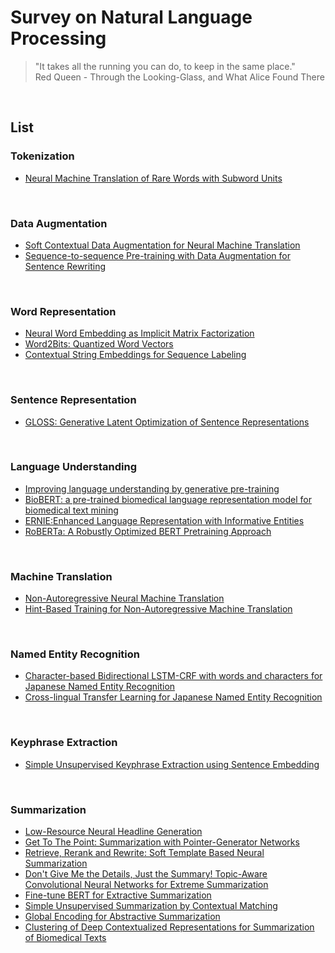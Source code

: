 # Survey on Natural Language Processing

> "It takes all the running you can do, to keep in the same place." <br>
> Red Queen - Through the Looking-Glass, and What Alice Found There
<br>

## List

### Tokenization
- [Neural Machine Translation of Rare Words with Subword Units](https://github.com/t080/survey-nlp/blob/master/docs/wordpiece.md)
<br>


### Data Augmentation
- [Soft Contextual Data Augmentation for Neural Machine Translation](https://github.com/t080/survey-nlp/blob/master/docs/Soft_Contextual_Data_Augmentation_for_Neural_Machine_Translation.md)
- [Sequence-to-sequence Pre-training with Data Augmentation for Sentence Rewriting](https://github.com/t080/survey-nlp/blob/master/docs/Sequence-to-sequence_Pre-training_with_Data_Augmentation_for_Sentence_Rewriting.md)
<br>


### Word Representation
- [Neural Word Embedding as Implicit Matrix Factorization](https://github.com/t080/survey-nlp/blob/master/docs/SPPMI-SVD.md)
- [Word2Bits: Quantized Word Vectors](https://github.com/t080/survey-nlp/blob/master/docs/word2bits.md)
- [Contextual String Embeddings for Sequence Labeling](https://github.com/t080/survey-nlp/blob/master/docs/Contextual_String_Embeddings.md)
<br>


### Sentence Representation
- [GLOSS: Generative Latent Optimization of Sentence Representations](https://github.com/t080/survey-nlp/blob/master/docs/GLOSS.md)
<br>


### Language Understanding
- [Improving language understanding by generative pre-training](https://github.com/t080/survey-nlp/blob/master/docs/GPT.md)
- [BioBERT: a pre-trained biomedical language representation model for biomedical text mining](https://github.com/t080/survey-nlp/blob/master/docs/BioBERT.md)
- [ERNIE:Enhanced Language Representation with Informative Entities](https://github.com/t080/survey-nlp/blob/master/docs/ERNIE.md)
- [RoBERTa: A Robustly Optimized BERT Pretraining Approach](https://github.com/t080/survey-nlp/blob/master/docs/RoBERTa.md)
<br>


### Machine Translation
- [Non-Autoregressive Neural Machine Translation](https://github.com/t080/survey-nlp/blob/master/docs/NAT.md)
- [Hint-Based Training for Non-Autoregressive Machine Translation](https://github.com/t080/survey-nlp/blob/master/docs/Hint-Based_Training_for_Non-Autoregressive_Machine_Translation.md)
<br>


### Named Entity Recognition
- [Character-based Bidirectional LSTM-CRF with words and characters for Japanese Named Entity Recognition](https://github.com/t080/survey-nlp/blob/master/docs/char-bilstm-crf.md)
- [Cross-lingual Transfer Learning for Japanese Named Entity Recognition](https://github.com/t080/survey-nlp/blob/master/docs/Cross-lingual_Transfer_Learning_for_Japanese_Named_Entity_Recognition.md)
<br>


### Keyphrase Extraction
- [Simple Unsupervised Keyphrase Extraction using Sentence Embedding](https://github.com/t080/survey-nlp/blob/master/docs/Embedrankpp.md)
<br>


### Summarization
- [Low-Resource Neural Headline Generation](https://github.com/t080/survey-nlp/blob/master/docs/Low-Resource_Neural_Headline_Generation.md)
- [Get To The Point: Summarization with Pointer-Generator Networks](https://github.com/t080/survey-nlp/blob/master/docs/PGEN.md)
- [Retrieve, Rerank and Rewrite: Soft Template Based Neural Summarization](https://github.com/t080/survey-nlp/blob/master/docs/Re3sum.md)
- [Don't Give Me the Details, Just the Summary! Topic-Aware Convolutional Neural Networks for Extreme Summarization](https://github.com/t080/survey-nlp/blob/master/docs/Dont_Give_Me_the_Details_Just_the_Summary.md)
- [Fine-tune BERT for Extractive Summarization](https://github.com/t080/survey-nlp/blob/master/docs/BERTSUM.md)
- [Simple Unsupervised Summarization by Contextual Matching](https://github.com/t080/survey-nlp/blob/master/docs/Simple_Unsupervised_Summarization_by_Contextual_Matching.md)
- [Global Encoding for Abstractive Summarization](https://github.com/t080/survey-nlp/blob/master/docs/Global_Encoding_for_Abstractive_Summarization.md)
- [Clustering of Deep Contextualized Representations for Summarization of Biomedical Texts](https://github.com/t080/survey-nlp/blob/master/docs/biotextsum.md)
<br>

